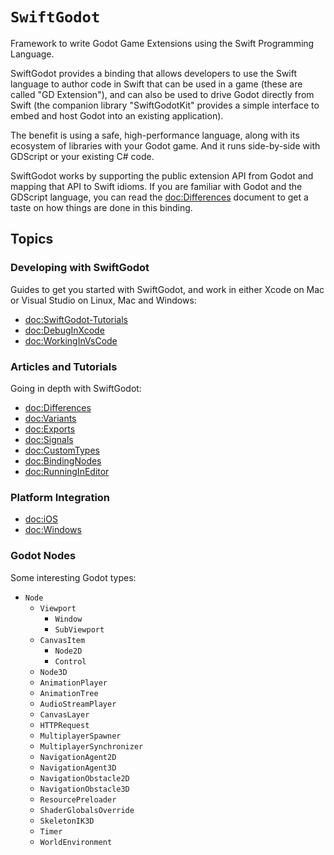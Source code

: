 # ``SwiftGodot``

Framework to write Godot Game Extensions using the Swift Programming Language.

SwiftGodot provides a binding that allows developers to use the Swift language
to author code in Swift that can be used in a game (these are called "GD
Extension"), and can also be used to drive Godot directly from Swift (the
companion library "SwiftGodotKit" provides a simple interface to embed and host
Godot into an existing application).

The benefit is using a safe, high-performance language, along with its ecosystem
of libraries with your Godot game.   And it runs side-by-side with GDScript or
your existing C# code.

SwiftGodot works by supporting the public extension API from Godot and mapping
that API to Swift idioms.   If you are familiar with Godot and the GDScript
language, you can read the <doc:Differences> document to get a taste on how
things are done in this binding.

## Topics

### Developing with SwiftGodot

Guides to get you started with SwiftGodot, and work in either Xcode on Mac or
Visual Studio on Linux, Mac and Windows:

- <doc:SwiftGodot-Tutorials>
- <doc:DebugInXcode>
- <doc:WorkingInVsCode>

### Articles and Tutorials

Going in depth with SwiftGodot:

- <doc:Differences>
- <doc:Variants>
- <doc:Exports>
- <doc:Signals>
- <doc:CustomTypes>
- <doc:BindingNodes>
- <doc:RunningInEditor>

### Platform Integration

- <doc:iOS>
- <doc:Windows>

### Godot Nodes

Some interesting Godot types:

- ``Node``
  - ``Viewport``
    - ``Window``
    - ``SubViewport``
  - ``CanvasItem``
    - ``Node2D``
    - ``Control``
  - ``Node3D``
  - ``AnimationPlayer``
  - ``AnimationTree``
  - ``AudioStreamPlayer``
  - ``CanvasLayer``
  - ``HTTPRequest``
  - ``MultiplayerSpawner``
  - ``MultiplayerSynchronizer``
  - ``NavigationAgent2D``
  - ``NavigationAgent3D``
  - ``NavigationObstacle2D``
  - ``NavigationObstacle3D``
  - ``ResourcePreloader``
  - ``ShaderGlobalsOverride``
  - ``SkeletonIK3D``
  - ``Timer``
  - ``WorldEnvironment``

